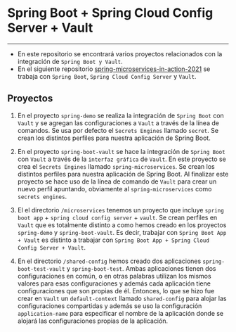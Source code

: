 # Spring Boot + Spring Cloud Config Server + Vault

---

- En este repositorio se encontrará varios proyectos relacionados con la integración de `Spring Boot y Vault`.
- En el siguiente
  repositorio [spring-microservices-in-action-2021](https://github.com/magadiflo/spring-microservices-in-action-2021/blob/main/05.configuration-with-spring-cloud-config-server.md)
  se trabaja con `Spring Boot`, `Spring Cloud Config Server` y `Vault`.

## Proyectos

1. En el proyecto `spring-demo` se realiza la integración de `Spring Boot` con `Vault` y se agregan las configuraciones
   a `Vault` a través de la línea de comandos. Se usa por defecto el `Secrets Engines` llamado `secret`. Se crean
   los distintos perfiles para nuestra aplicación de Spring Boot.


2. En el proyecto `spring-boot-vault` se hace la integración de `Spring Boot` con `Vault` a través de la
   `interfaz gráfica` de `Vault`. En este proyecto se crea el `Secrets Engines` llamado `spring-microservices`. Se crean
   los distintos perfiles para nuestra aplicación de Spring Boot. Al finalizar este proyecto se hace uso de la línea de
   comando de `Vault` para crear un nuevo perfil apuntando, obviamente al `spring-microservices` como `secrets engines`.


3. El el directorio `/microservices` tenemos un proyecto que incluye `spring boot app` + `spring cloud config server` +
   `vault`. Se crean perfiles en `Vault` que es totalmente distinto a como hemos creado en los proyectos
   `spring-demo` y `spring-boot-vault`. Es decir, trabajar con `Spring Boot App + Vault` es distinto a trabajar con
   `Spring Boot App + Spring Cloud Config Server + Vault`.


4. En el directorio `/shared-config` hemos creado dos aplicaciones `spring-boot-test-vault` y `spring-boot-test`. Ambas
   aplicaciones tienen dos configuraciones en común, o en otras palabras utilizan los mismos valores para esas
   configuraciones y además cada aplicación tiene configuraciones que son propias de él. Entonces, lo que se hizo fue
   crear en `Vault` un `default-context` llamado `shared-config` para alojar las configuraciones compartidas y además se
   uso la configuración `application-name` para especificar el nombre de la aplicación donde se alojará las
   configuraciones propias de la aplicación. 
